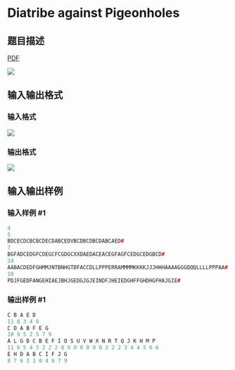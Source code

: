 # Diatribe against Pigeonholes

## 题目描述

[problemUrl]: https://uva.onlinejudge.org/index.php?option=com_onlinejudge&Itemid=8&category=18&page=show_problem&problem=1606

[PDF](https://uva.onlinejudge.org/external/106/p10665.pdf)

![](https://cdn.luogu.com.cn/upload/vjudge_pic/UVA10665/b8ee1785ef8a3ff177852611a4524e441a60719b.png)

## 输入输出格式

### 输入格式

![](https://cdn.luogu.com.cn/upload/vjudge_pic/UVA10665/9c69e58597661ef7dc4586aebcad83eeefb66e47.png)

### 输出格式

![](https://cdn.luogu.com.cn/upload/vjudge_pic/UVA10665/70c9a7c61a6289273f8720920c9b4a121ec99748.png)

## 输入输出样例

### 输入样例 #1

```cpp
4
5
BDCECDCBCBCDECDABCEDVBCDBCDBCDABCAED#
7
BGFADCEDGFCDEGCFCGDGCXXDAEDACEACEGFAGFCEDGCEDGBCD#
24
AABACDEDFGHMMJNTBNHGTDFACCDLLPPPERRAMMMMKKKKJJJHHHAAAAGGGQQQLLLLPPPAA#
10
PDJFGEDFANGEHIAEJBHJGEDGJGJEINDFJHEIEDGHFFGHDHGFHAJGIE#
```


### 输出样例 #1

```cpp
C B A E D
11 8 3 4 9
C D A B F E G
10 9 5 2 5 7 9
A L G D C B E F I O S U V W X N R T Q J K H M P
11 6 5 4 3 2 2 2 0 0 0 0 0 0 0 2 2 2 3 4 4 5 6 6
E H D A B C I F J G
8 7 6 3 1 0 4 6 7 9
```


